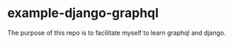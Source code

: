 # example-django-graphql
The purpose of this repo is to facilitate myself to learn graphql and django.
